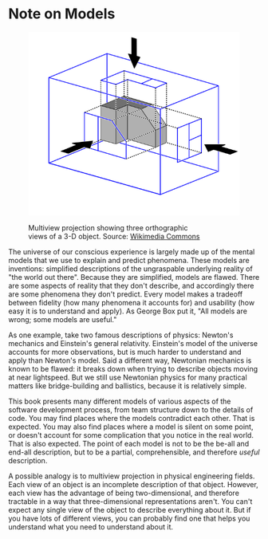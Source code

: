 # Note on Models

<figure>

![](multiview-projection.svg)

<figcaption>Multiview projection showing three orthographic<br/>views of a 3-D object. Source: <a href="https://commons.wikimedia.org/wiki/File:Third_angle_projecting.svg">Wikimedia Commons</a></figcaption>
</figure>

The universe of our conscious experience is largely made up of the mental models that we use to explain and predict phenomena. These models are inventions: simplified descriptions of the ungraspable underlying reality of "the world out there". Because they are simplified, models are flawed. There are some aspects of reality that they don't describe, and accordingly there are some phenomena they don't predict. Every model makes a tradeoff between fidelity (how many phenomena it accounts for) and usability (how easy it is to understand and apply). As George Box put it, "All models are wrong; some models are useful."

As one example, take two famous descriptions of physics: Newton's mechanics and Einstein's general relativity. Einstein's model of the universe accounts for more observations, but is much harder to understand and apply than Newton's model. Said a different way, Newtonian mechanics is known to be flawed: it breaks down when trying to describe objects moving at near lightspeed. But we still use Newtonian physics for many practical matters like bridge-building and ballistics, because it is relatively simple.

This book presents many different models of various aspects of the software development process, from team structure down to the details of code. You may find places where the models contradict each other. That is expected. You may also find places where a model is silent on some point, or doesn't account for some complication that you notice in the real world. That is also expected. The point of each model is not to be the be-all and end-all description, but to be a partial, comprehensible, and therefore _useful_ description.

A possible analogy is to multiview projection in physical engineering fields. Each view of an object is an incomplete description of that object. However, each view has the advantage of being two-dimensional, and therefore tractable in a way that three-dimensional representations aren't. You can't expect any single view of the object to describe everything about it. But if you have lots of different views, you can probably find one that helps you understand what you need to understand about it.

